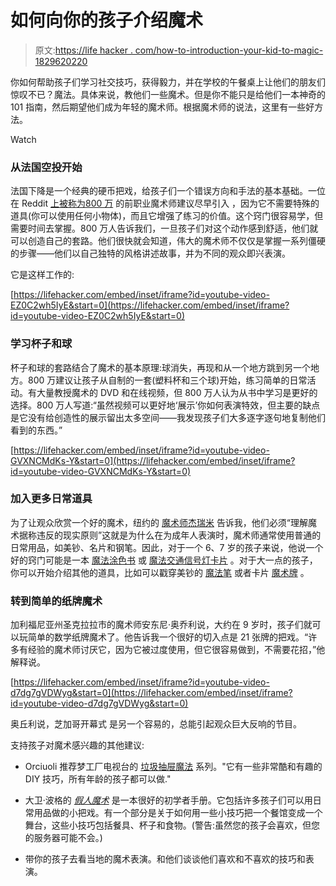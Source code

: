 # 如何向你的孩子介绍魔术

> 原文:[https://life hacker . com/how-to-introduction-your-kid-to-magic-1829620220](https://lifehacker.com/how-to-introduce-your-kid-to-magic-1829620220)

你如何帮助孩子们学习社交技巧，获得毅力，并在学校的午餐桌上让他们的朋友们惊叹不已？魔法。具体来说，教他们一些魔术。但是你不能只是给他们一本神奇的 101 指南，然后期望他们成为年轻的魔术师。根据魔术师的说法，这里有一些好方法。

Watch

### 从法国空投开始

法国下降是一个经典的硬币把戏，给孩子们一个错误方向和手法的基本基础。一位在 Reddit [上被称为](https://offspring.lifehacker.com/how-to-introduce-your-kid-to-magic-1829620220?rev=1539577440819)[800 万](https://www.reddit.com/user/8million) 的前职业魔术师建议尽早引入 ，因为它不需要特殊的道具(你可以使用任何小物体)，而且它增强了练习的价值。这个窍门很容易学，但需要时间去掌握。800 万人告诉我们，一旦孩子们对这个动作感到舒适，他们就可以创造自己的套路。他们很快就会知道，伟大的魔术师不仅仅是掌握一系列僵硬的步骤——他们以自己独特的风格讲述故事，并为不同的观众即兴表演。

它是这样工作的:

 [https://lifehacker.com/embed/inset/iframe?id=youtube-video-EZ0C2wh5IyE&start=0](https://lifehacker.com/embed/inset/iframe?id=youtube-video-EZ0C2wh5IyE&start=0) 

### 学习杯子和球

杯子和球的套路结合了魔术的基本原理:球消失，再现和从一个地方跳到另一个地方。800 万建议让孩子从自制的一套(塑料杯和三个球)开始，练习简单的日常活动。有大量教授魔术的 DVD 和在线视频，但 800 万人认为从书中学习是更好的选择。800 万人写道:“虽然视频可以更好地‘展示’你如何表演特效，但主要的缺点是它没有给创造性的展示留出太多空间——我发现孩子们大多逐字逐句地复制他们看到的东西。”

 [https://lifehacker.com/embed/inset/iframe?id=youtube-video-GVXNCMdKs-Y&start=0](https://lifehacker.com/embed/inset/iframe?id=youtube-video-GVXNCMdKs-Y&start=0) 

### 加入更多日常道具

为了让观众欣赏一个好的魔术，纽约的 [魔术师杰瑞米](http://www.jeremythemagician.com) 告诉我，他们必须“理解魔术据称违反的现实原则”这就是为什么在为成年人表演时，魔术师通常使用普通的日常用品，如美钞、名片和钢笔。因此，对于一个 6、7 岁的孩子来说，他说一个好的窍门可能是一本 [魔法涂色书](https://www.amazon.com/Magic-Makers-Coloring-Tricks-Inches/dp/B000JRL51M?asc_campaign=InlineText&asc_refurl=https://lifehacker.com/how-to-introduce-your-kid-to-magic-1829620220&asc_source=&tag=kinjalifehackerlink-20) 或 [魔法交通信号灯卡片](https://www.amazon.com/Stop-Light-Cards-Magic-Trick/dp/B000K0T8EY?asc_campaign=InlineText&asc_refurl=https://lifehacker.com/how-to-introduce-your-kid-to-magic-1829620220&asc_source=&tag=kinjalifehackerlink-20) 。对于大一点的孩子，你可以开始介绍其他的道具，比如可以戳穿美钞的 [魔法笔](https://www.amazon.com/Magic-Makers-Original-Dollar-Penetrating/dp/B000K0SY8A?asc_campaign=InlineText&asc_refurl=https://lifehacker.com/how-to-introduce-your-kid-to-magic-1829620220&asc_source=&tag=kinjalifehackerlink-20) 或者卡片 [魔术牌](https://www.amazon.com/Magic-Geek-Bicycle-Svengali-Deck/dp/B00168708K?asc_campaign=InlineText&asc_refurl=https://lifehacker.com/how-to-introduce-your-kid-to-magic-1829620220&asc_source=&tag=kinjalifehackerlink-20) 。

### 转到简单的纸牌魔术

加利福尼亚州圣克拉拉市的魔术师安东尼·奥乔利说，大约在 9 岁时，孩子们就可以玩简单的数学纸牌魔术了。他告诉我一个很好的切入点是 21 张牌的把戏。“许多有经验的魔术师讨厌它，因为它被过度使用，但它很容易做到，不需要花招，”他解释说。

 [https://lifehacker.com/embed/inset/iframe?id=youtube-video-d7dg7gVDWyg&start=0](https://lifehacker.com/embed/inset/iframe?id=youtube-video-d7dg7gVDWyg&start=0) 

奥丘利说，芝加哥开幕式 是另一个容易的，总能引起观众巨大反响的节目。

支持孩子对魔术感兴趣的其他建议:

*   Orciuoli 推荐梦工厂电视台的 [垃圾抽屉魔法](https://www.youtube.com/playlist?list=PLMdKMaqxA078SC5Or7pwNphIdxKqmtoK2) 系列。"它有一些非常酷和有趣的 DIY 技巧，所有年龄的孩子都可以做."

*   大卫·波格的 [*假人魔术*](https://www.amazon.com/Magic-Dummies-David-Pogue/dp/0764551019?asc_campaign=InlineText&asc_refurl=https://lifehacker.com/how-to-introduce-your-kid-to-magic-1829620220&asc_source=&tag=kinjalifehackerlink-20) 是一本很好的初学者手册。它包括许多孩子们可以用日常用品做的小把戏。有一个部分是关于如何用一些小技巧把一个餐馆变成一个舞台，这些小技巧包括餐具、杯子和食物。(警告:虽然您的孩子会喜欢，但您的服务器可能不会。)
*   带你的孩子去看当地的魔术表演。和他们谈谈他们喜欢和不喜欢的技巧和表演。